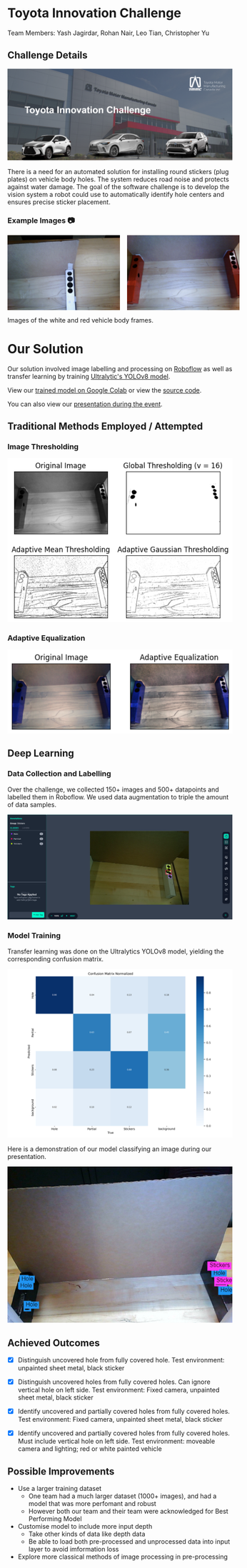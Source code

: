 # Toyota Innovation Challenge

Team Members: Yash Jagirdar, Rohan Nair, Leo Tian, Christopher Yu

## Challenge Details

<img src="./images/toyota_innovation_challenge.png">

There is a need for an automated solution for installing round stickers (plug plates) on vehicle body holes. The system reduces road noise and protects against water damage. The goal of the software challenge is to develop the vision system a robot could use to automatically identify hole centers and ensures precise sticker placement.

### Example Images 📷
<div style="display: flex; align-items: center; gap: 1rem">
<img style="width: 50%; height: 50%" src="./Training Data/Examples/White/10_some_holes_covered.jpg">
<img style="width: 50%; height: 50%" src="./Training Data/Examples/Red/1_no_holes_covered.jpg">
</div>

Images of the white and red vehicle body frames.

# Our Solution

Our solution involved image labelling and processing on [Roboflow](https://roboflow.com/) as well as transfer learning by training [Ultralytic's YOLOv8 model](https://docs.ultralytics.com/).

View our [trained model on Google Colab](https://colab.research.google.com/drive/1VLiiRDIPV27SUa_jskTNK7KiPJ_vsEvu?usp=sharing) or view the [source code](./ToyotaInnovationChallenge.ipynb).

You can also view our [presentation during the event](./Innovation_Challenge_Presentation.pptx).

## Traditional Methods Employed / Attempted

### Image Thresholding
<img src="./images/thresholding.png">

### Adaptive Equalization
<img src="./images/adaptive_equalization.png">

## Deep Learning

### Data Collection and Labelling

Over the challenge, we collected 150+ images and 500+ datapoints and labelled them in Roboflow. We used data augmentation to triple the amount of data samples.

<img src="./images/roboflow.png">

### Model Training

Transfer learning was done on the Ultralytics YOLOv8 model, yielding the corresponding confusion matrix.

<img src="./images/confusion_matrix.png">

Here is a demonstration of our model classifying an image during our presentation.

<img src="./images/result.png">

## Achieved Outcomes
- [x] Distinguish uncovered hole from fully covered hole. Test environment: unpainted sheet metal, black sticker

- [x] Distinguish uncovered holes from fully covered holes. Can ignore vertical hole on left side. Test environment: Fixed camera, unpainted sheet metal, black sticker

- [x] Identify uncovered and partially covered holes from fully covered holes. Test environment: Fixed camera, unpainted sheet metal, black sticker

- [x] Identify uncovered and partially covered holes from fully covered holes. Must include vertical hole on left side. Test environment: moveable camera and lighting; red or white painted vehicle

## Possible Improvements

- Use a larger training dataset
    - One team had a much larger dataset (1000+ images), and had a model that was more perfomant and robust
    - However both our team and their team were acknowledged for Best Performing Model
- Customise model to include more input depth
    - Take other kinds of data like depth data
    - Be able to load both pre-processed and unprocessed data into input layer to avoid imformation loss
- Explore more classical methods of image processing in pre-processing
